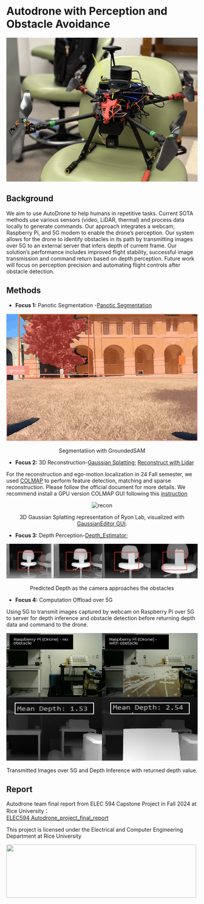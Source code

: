 # Autodrone with Perception and Obstacle Avoidance
![Our Auto-Drone](figures/drone.png)

## Background
We aim to use AutoDrone to help humans in repetitive tasks. Current SOTA methods use various sensors (video, LiDAR, thermal) and process data locally to generate commands. Our approach integrates a webcam, Raspberry Pi, and 5G modem to enable the drone’s perception. Our system allows for the drone to identify obstacles in its path by transmitting images over 5G to an external server that infers depth of current frame. Our solution’s performance includes improved flight stability, successful image transmission and command return based on depth perception. Future work will focus on perception precision and automating flight controls after obstacle detection.

## Methods
- **Focus 1:** Panotic Segmentation -[Panotic Segmentation](https://github.com/IDEA-Research/Grounded-Segment-Anything.git)
<p align="center">
  <img src="figures/segmentation.gif" alt="recon" width="600" height="335.25">
</p>
<p align="center">Segmentatiion with GroundedSAM</p>

- **Focus 2:** 3D Reconstruction-[Gaussian Splatting](https://github.com/Rice-MECE-Capstone-Projects/Autodrone/blob/main/Reconstruction/3dgs_depth/README.md); [Reconstruct with Lidar](https://github.com/Rice-MECE-Capstone-Projects/Autodrone/main/Reconstruction)

For the reconstruction and ego-motion localization in 24 Fall semester, we used [COLMAP](https://colmap.github.io) to perform feature detection, matching and sparse reconstruction. Please follow the official document for more details. We recommend install a GPU version COLMAP GUI following this [instruction](https://colmap.github.io/install.html)
<p align="center">
  <img src="figures/3dgs_ryon.gif" alt="recon" width="600" height="335.25">
</p>
<p align="center">3D Gaussian Splatting representation of Ryon Lab, visualized with <a href="https://github.com/buaacyw/GaussianEditor">GaussianEditor GUI</a>.</p>

- **Focus 3:** Depth Perception-[Depth_Estimator](https://github.com/PeaceNeil/Depth_Estimator_594/blob/main/README.md);
<p align="center">
  <img src="figures/perception.png" alt="recon" width="600">
</p>
<p align="center">Predicted Depth as the camera approaches the obstacles</p>

- **Focus 4:** Computation Offload over 5G

Using 5G to transmit images captured by webcam on Raspberry Pi over 5G to server for depth inference and obstacle detection before returning depth data and command to the drone. 
<p align="center">
  <img src="figures/5G_Depth.png" alt="recon" width="600" height="335.25">
</p>
<p align="center">Transmitted Images over 5G and Depth Inference with returned depth value.</p>

## Report
Autodrone team final report from ELEC 594 Capstone Project in Fall 2024 at Rice University：     
[ELEC594 Autodrone_project_final_report](https://github.com/Rice-MECE-Capstone-Projects/Autodrone/blob/main/Report/24Fall_ELEC594_Autodrone_project_final_report.pdf)


This project is licensed under the Electrical and Computer Engineering Department at Rice University

<img src="https://riceconnect.rice.edu/image/engineering/ece/SOE-ECE-Rice-logo-stacked.jpg" width="500" height="140" />
